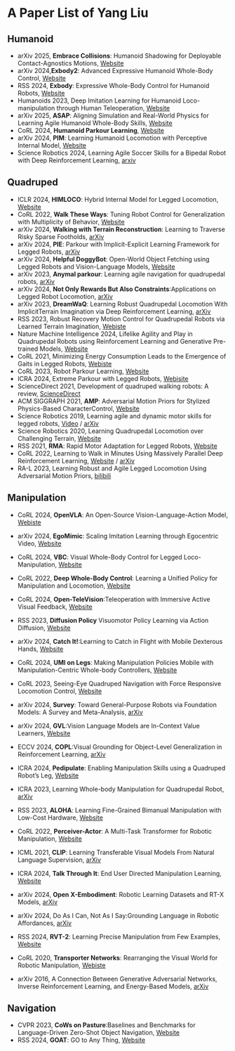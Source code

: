 # A Paper List of Yang Liu
## Humanoid
- arXiv 2025, **Embrace Collisions**: Humanoid Shadowing for Deployable Contact-Agnostics Motions, [Website](https://project-instinct.github.io/)
- arXiv 2024,**Exbody2**: Advanced Expressive Humanoid Whole-Body Control, [Website](https://exbody2.github.io/)
- RSS 2024, **Exbody**: Expressive Whole-Body Control for Humanoid Robots, [Website](https://expressive-humanoid.github.io/)
- Humanoids 2023, Deep Imitation Learning for Humanoid Loco-manipulation through Human Teleoperation, [Website](https://ut-austin-rpl.github.io/TRILL/)
- arXiv 2025, **ASAP**: Aligning Simulation and Real-World Physics for Learning Agile Humanoid Whole-Body Skills, [Website](https://agile.human2humanoid.com/)
- CoRL 2024, **Humanoid Parkour Learning**, [Website](https://humanoid4parkour.github.io/)
- arXiv 2024, **PIM**: Learning Humanoid Locomotion with Perceptive Internal Model, [Website](https://junfeng-long.github.io/PIM/)
- Science Robotics 2024, Learning Agile Soccer Skills for a Bipedal Robot with Deep Reinforcement Learning, [arxiv](https://arxiv.org/abs/2304.13653)
## Quadruped
- ICLR 2024, **HIMLOCO**: Hybrid Internal Model for Legged Locomotion, [Website](https://junfeng-long.github.io/HIMLoco/)
- CoRL 2022, **Walk These Ways**: Tuning Robot Control for Generalization with Multiplicity of Behavior, [Website]()
- arXiv 2024, **Walking with Terrain Reconstruction**: Learning to Traverse Risky Sparse Footholds, [arXiv](https://arxiv.org/pdf/2409.15692)
- arXiv 2024, **PIE**: Parkour with Implicit-Explicit Learning Framework for Legged Robots, [arXiv](https://arxiv.org/pdf/2408.13740..)
- arXiv 2024, **Helpful DoggyBot**: Open-World Object Fetching using Legged Robots and Vision-Language Models, [Website](https://helpful-doggybot.github.io/)
- arXiv 2023, **Anymal parkour**: Learning agile navigation for quadrupedal robots, [arXiv](https://arxiv.org/abs/2306.14874)
- arXiv 2024, **Not Only Rewards But Also Constraints**:Applications on Legged Robot Locomotion, [arXiv](https://arxiv.org/pdf/2308.12517)
- arXiv 2023, **DreamWaQ**: Learning Robust Quadrupedal Locomotion With ImplicitTerrain Imagination via Deep Reinforcement Learning, [arXiv](https://arxiv.org/abs/2301.10602)
- RSS 2023, Robust Recovery Motion Control for Quadrupedal Robots via Learned Terrain Imagination, [Webiste](https://sites.google.com/view/dreamriser)
- Nature Machine Intelligence 2024, Lifelike Agility and Play in Quadrupedal Robots using Reinforcement Learning and Generative Pre-trained Models, [Website](https://tencent-roboticsx.github.io/lifelike-agility-and-play/)
- CoRL 2021, Minimizing Energy Consumption Leads to the Emergence of Gaits in Legged Robots, [Webiste](https://energy-locomotion.github.io/)
- CoRL 2023, Robot Parkour Learning, [Website](https://robot-parkour.github.io/)
- ICRA 2024, Extreme Parkour with Legged Robots, [Webisite](https://extreme-parkour.github.io/)
- ScienceDirect 2021, Development of quadruped walking robots: A review, [ScienceDirect](https://www.sciencedirect.com/science/article/pii/S2090447920302501)
- ACM SIGGRAPH 2021, **AMP**: Adversarial Motion Priors for Stylized Physics-Based CharacterControl, [Website](https://xbpeng.github.io/projects/AMP/index.html)
- Science Robotics 2019, Learning agile and dynamic motor skills for legged robots, [Video](https://youtu.be/aTDkYFZFWug?si=uOz0P2ErlVum0TO0) / [arXiv](https://arxiv.org/abs/1901.08652)
- Science Robotics 2020, Learning Quadrupedal Locomotion over Challenging Terrain, [Website](https://leggedrobotics.github.io/rl-blindloco/)
- RSS 2021, **RMA**: Rapid Motor Adaptation for Legged Robots, [Website](https://ashish-kmr.github.io/rma-legged-robots/)
- CoRL 2022, Learning to Walk in Minutes Using Massively Parallel Deep Reinforcement Learning, [Website](https://leggedrobotics.github.io/legged_gym/) /  [arXiv](https://arxiv.org/abs/2109.11978)
- RA-L 2023, Learning Robust and Agile Legged Locomotion Using Adversarial Motion Priors, [bilibili](https://www.bilibili.com/video/BV1nM4y177rY/)
## Manipulation
- CoRL 2024, **OpenVLA**: An Open-Source Vision-Language-Action Model, [Webiste](https://openvla.github.io/)
- arXiv 2024, **EgoMimic**: Scaling Imitation Learning through Egocentric Video, [Website](https://egomimic.github.io/)
- CoRL 2024, **VBC**: Visual Whole-Body Control for Legged Loco-Manipulation, [Website](https://wholebody-b1.github.io/)
- CoRL 2022, **Deep Whole-Body Control**: Learning a Unified Policy for Manipulation and Locomotion, [Website](https://manipulation-locomotion.github.io/)

- CoRL 2024, **Open-TeleVision**:Teleoperation with Immersive Active Visual Feedback, [Website](https://robot-tv.github.io/)
- RSS 2023, **Diffusion Policy** Visuomotor Policy Learning via Action Diffusion, [Website](https://diffusion-policy.cs.columbia.edu/)
- arXiv 2024, **Catch It!**:Learning to Catch in Flight with Mobile Dexterous Hands, [Website](https://mobile-dex-catch.github.io/)
- CoRL 2024, **UMI on Legs**: Making Manipulation Policies Mobile with Manipulation-Centric Whole-body Controllers, [Website](https://umi-on-legs.github.io/)
- CoRL 2023, Seeing-Eye Quadruped Navigation with Force Responsive Locomotion Control, [Website](https://bu-air-lab.github.io/guide_dog/)
- arXiv 2024, **Survey**: Toward General-Purpose Robots via Foundation Models: A Survey and Meta-Analysis, [arXiv](https://arxiv.org/abs/2312.08782)

- arXiv 2024, **GVL**:Vision Language Models are In-Context Value Learners, [Website](https://generative-value-learning.github.io/#online-demo)
- ECCV 2024, **COPL**:Visual Grounding for Object-Level Generalization in Reinforcement Learning, [arXiv](https://arxiv.org/abs/2408.01942)
- ICRA 2024, **Pedipulate**: Enabling Manipulation Skills using a Quadruped Robot’s Leg, [Website](https://sites.google.com/leggedrobotics.com/pedipulate)
- ICRA 2023, Learning Whole-body Manipulation for Quadrupedal Robot, [arXiv](https://arxiv.org/abs/2308.16820)
- RSS 2023, **ALOHA**: Learning Fine-Grained Bimanual Manipulation with  Low-Cost Hardware, [Website](https://tonyzhaozh.github.io/aloha/)
- CoRL 2022, **Perceiver-Actor**: A Multi-Task Transformer for Robotic Manipulation, [Website](https://peract.github.io/)
- ICML 2021, **CLIP**: Learning Transferable Visual Models From Natural Language Supervision, [arXiv](https://arxiv.org/abs/2103.00020)
- ICRA 2024, **Talk Through It**: End User Directed Manipulation Learning, [Website](https://talk-through-it.github.io/)

- arXiv 2024, **Open X-Embodiment**: Robotic Learning Datasets and RT-X Models, [arXiv](https://arxiv.org/pdf/2310.08864)

- arXiv 2024, Do As I Can, Not As I Say:Grounding Language in Robotic Affordances, [arXiv](https://arxiv.org/abs/2204.01691)
- RSS 2024, **RVT-2**: Learning Precise Manipulation from Few Examples, [Website](https://robotic-view-transformer-2.github.io/)


- CoRL 2020, **Transporter Networks**: Rearranging the Visual World for Robotic Manipulation, [Webiste](https://transporternets.github.io/)

- arXiv 2016, A Connection Between Generative Adversarial Networks, Inverse Reinforcement Learning, and Energy-Based Models, [arXiv](https://arxiv.org/abs/1611.03852)
## Navigation
- CVPR 2023, **CoWs on Pasture**:Baselines and Benchmarks for Language-Driven Zero-Shot Object Navigation, [Website](https://cow.cs.columbia.edu/)
- RSS 2024, **GOAT**: GO to Any Thing, [Website](https://theophilegervet.github.io/projects/goat/)


